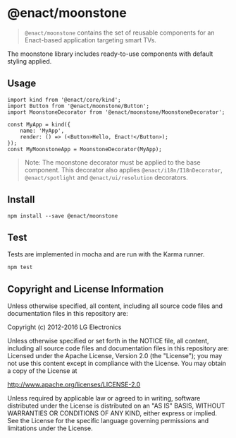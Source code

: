 # @enact/moonstone

> `@enact/moonstone` contains the set of reusable components for an Enact-based application
targeting smart TVs.

The moonstone library includes ready-to-use components with default styling applied.

## Usage

```
import kind from '@enact/core/kind';
import Button from '@enact/moonstone/Button';
import MoonstoneDecorator from '@enact/moonstone/MoonstoneDecorator';

const MyApp = kind({
    name: 'MyApp',
    render: () => (<Button>Hello, Enact!</Button>);
});
const MyMoonstoneApp = MoonstoneDecorator(MyApp);
```

> Note: The moonstone decorator must be applied to the base component. This decorator also applies
`@enact/i18n/I18nDecorator`, `@enact/spotlight` and `@enact/ui/resolution` decorators.

## Install

```
npm install --save @enact/moonstone
```

## Test

Tests are implemented in mocha and are run with the Karma runner.

```
npm test
```

## Copyright and License Information

Unless otherwise specified, all content, including all source code files and documentation files in this repository are:

Copyright (c) 2012-2016 LG Electronics

Unless otherwise specified or set forth in the NOTICE file, all content, including all source code files and documentation files in this repository are: Licensed under the Apache License, Version 2.0 (the "License"); you may not use this content except in compliance with the License. You may obtain a copy of the License at

http://www.apache.org/licenses/LICENSE-2.0

Unless required by applicable law or agreed to in writing, software distributed under the License is distributed on an "AS IS" BASIS, WITHOUT WARRANTIES OR CONDITIONS OF ANY KIND, either express or implied. See the License for the specific language governing permissions and limitations under the License.
